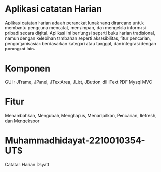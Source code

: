 # Aplikasi catatan Harian
Aplikasi catatan harian adalah perangkat lunak yang dirancang untuk membantu pengguna mencatat, menyimpan, dan mengelola informasi pribadi secara digital. Aplikasi ini berfungsi seperti buku harian tradisional, namun dengan kelebihan tambahan seperti aksesibilitas, fitur pencarian, pengorganisasian berdasarkan kategori atau tanggal, dan integrasi dengan perangkat lain.

# Komponen 
GUI : JFrame, JPanel, JTextArea, JList, JButton, dll
iText PDF
Mysql
MVC

# Fitur
Menambahkan, Mengubah, Menghapus, Menampilkan, Pencarian, Refresh, dan Mengekspor

# Muhammadhidayat-2210010354-UTS
 Catatan Harian Dayatt
